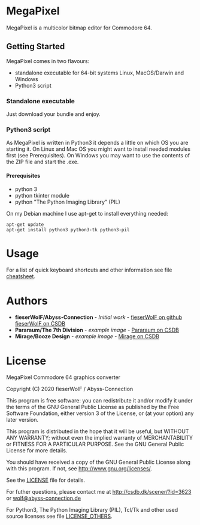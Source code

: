 # MegaPixel

MegaPixel is a multicolor bitmap editor for Commodore 64.



## Getting Started

MegaPixel comes in two flavours:

- standalone executable for 64-bit systems Linux, MacOS/Darwin and Windows
- Python3 script

### Standalone executable

Just download your bundle and enjoy.


### Python3 script

As MegaPixel is written in Python3 it depends a little on which OS you are starting it.
On Linux and Mac OS you might want to install needed modules first (see Prerequisites).
On Windows you may want to use the contents of the ZIP file and start the .exe.


#### Prerequisites

- python 3
- python tkinter module
- python "The Python Imaging Library" (PIL)

On my Debian machine I use apt-get to install everything needed:
```
apt-get update
apt-get install python3 python3-tk python3-pil
```

# Usage

For a list of quick keyboard shortcuts and other information see file [cheatsheet](cheatsheet).




# Authors

* **fieserWolF/Abyss-Connection** - *Initial work* - [fieserWolF on github](https://github.com/fieserWolF) [fieserWolF on CSDB](https://csdb.dk/scener/?id=3623)
* **Pararaum/The 7th Division** - *example image* - [Pararaum on CSDB](https://csdb.dk/scener/?id=31223)
* **Mirage/Booze Design** - *example image* - [Mirage on CSDB](https://csdb.dk/scener/?id=739)



# License

MegaPixel Commodore 64 graphics converter

Copyright (C) 2020 fieserWolF / Abyss-Connection

This program is free software: you can redistribute it and/or modify
it under the terms of the GNU General Public License as published by
the Free Software Foundation, either version 3 of the License, or
(at your option) any later version.

This program is distributed in the hope that it will be useful,
but WITHOUT ANY WARRANTY; without even the implied warranty of
MERCHANTABILITY or FITNESS FOR A PARTICULAR PURPOSE.  See the
GNU General Public License for more details.

You should have received a copy of the GNU General Public License
along with this program.  If not, see <http://www.gnu.org/licenses/>.

See the [LICENSE](LICENSE) file for details.

For futher questions, please contact me at
http://csdb.dk/scener/?id=3623
or
wolf@abyss-connection.de

For Python3, The Python Imaging Library (PIL), Tcl/Tk and other used source licenses see file [LICENSE_OTHERS](LICENSE_OTHERS).
